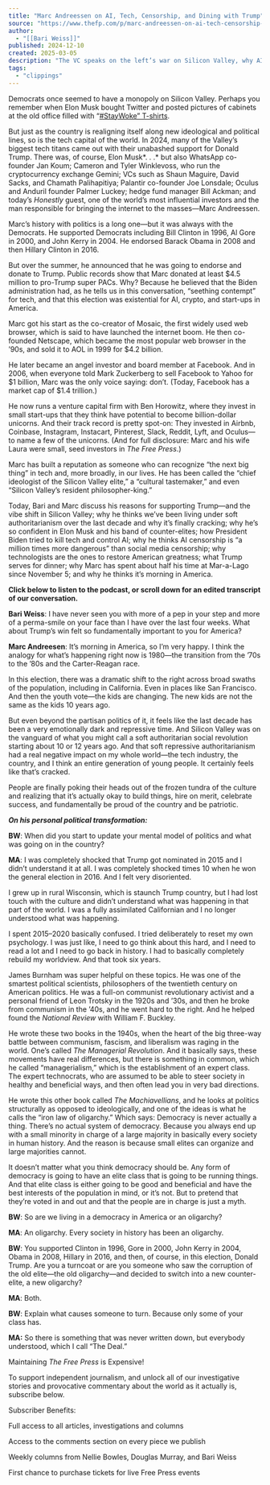 ```yaml
---
title: "Marc Andreessen on AI, Tech, Censorship, and Dining with Trump"
source: "https://www.thefp.com/p/marc-andreessen-on-ai-tech-censorship-trump-democrats"
author:
  - "[[Bari Weiss]]"
published: 2024-12-10
created: 2025-03-05
description: "The VC speaks on the left’s war on Silicon Valley, why AI censorship is more dangerous than social media censorship, and whether or not he'd ever vote Democrat."
tags:
  - "clippings"
---
```

Democrats once seemed to have a monopoly on Silicon Valley. Perhaps you remember when Elon Musk bought Twitter and posted pictures of cabinets at the old office filled with “[#StayWoke” T-shirts](https://x.com/elonmusk/status/1595250835096621057).

But just as the country is realigning itself along new ideological and political lines, so is the tech capital of the world. In 2024, many of the Valley’s biggest tech titans came out with their unabashed support for Donald Trump. There was, of course, Elon Musk*. . .* but also WhatsApp co-founder Jan Koum; Cameron and Tyler Winklevoss, who run the cryptocurrency exchange Gemini; VCs such as Shaun Maguire, David Sacks, and Chamath Palihapitiya; Palantir co-founder Joe Lonsdale; Oculus and Anduril founder Palmer Luckey; hedge fund manager Bill Ackman; and today’s *Honestly* guest, one of the world’s most influential investors and the man responsible for bringing the internet to the masses—Marc Andreessen.

Marc’s history with politics is a long one—but it was always with the Democrats. He supported Democrats including Bill Clinton in 1996, Al Gore in 2000, and John Kerry in 2004. He endorsed Barack Obama in 2008 and then Hillary Clinton in 2016.

But over the summer, he announced that he was going to endorse and donate to Trump. Public records show that Marc donated at least $4.5 million to pro-Trump super PACs. Why? Because he believed that the Biden administration had, as he tells us in this conversation, “seething contempt” for tech, and that this election was existential for AI, crypto, and start-ups in America.

Marc got his start as the co-creator of Mosaic, the first widely used web browser, which is said to have launched the internet boom. He then co-founded Netscape, which became the most popular web browser in the ’90s, and sold it to AOL in 1999 for $4.2 billion.

He later became an angel investor and board member at Facebook. And in 2006, when everyone told Mark Zuckerberg to sell Facebook to Yahoo for $1 billion, Marc was the only voice saying: don’t. (Today, Facebook has a market cap of $1.4 trillion.)

He now runs a venture capital firm with Ben Horowitz, where they invest in small start-ups that they think have potential to become billion-dollar unicorns. And their track record is pretty spot-on: They invested in Airbnb, Coinbase, Instagram, Instacart, Pinterest, Slack, Reddit, Lyft, and Oculus—to name a few of the unicorns. (And for full disclosure: Marc and his wife Laura were small, seed investors in *The Free Press*.)

Marc has built a reputation as someone who can recognize “the next big thing” in tech and, more broadly, in our lives. He has been called the “chief ideologist of the Silicon Valley elite,” a “cultural tastemaker,” and even “Silicon Valley’s resident philosopher-king.”

Today, Bari and Marc discuss his reasons for supporting Trump—and the vibe shift in Silicon Valley; why he thinks we’ve been living under soft authoritarianism over the last decade and why it’s finally cracking; why he’s so confident in Elon Musk and his band of counter-elites; how President Biden tried to kill tech and control AI; why he thinks AI censorship is “a million times more dangerous” than social media censorship; why technologists are the ones to restore American greatness; what Trump serves for dinner; why Marc has spent about half his time at Mar-a-Lago since November 5; and why he thinks it’s morning in America.

**Click below to listen to the podcast, or scroll down for an edited transcript of our conversation.**

**Bari Weiss**: I have never seen you with more of a pep in your step and more of a perma-smile on your face than I have over the last four weeks. What about Trump’s win felt so fundamentally important to you for America?

**Marc Andreesen**: It’s morning in America, so I’m very happy. I think the analogy for what’s happening right now is 1980—the transition from the ’70s to the ’80s and the Carter-Reagan race.

In this election, there was a dramatic shift to the right across broad swaths of the population, including in California. Even in places like San Francisco. And then the youth vote—the kids are changing. The new kids are not the same as the kids 10 years ago.

But even beyond the partisan politics of it, it feels like the last decade has been a very emotionally dark and repressive time. And Silicon Valley was on the vanguard of what you might call a soft authoritarian social revolution starting about 10 or 12 years ago. And that soft repressive authoritarianism had a real negative impact on my whole world—the tech industry, the country, and I think an entire generation of young people. It certainly feels like that’s cracked.

People are finally poking their heads out of the frozen tundra of the culture and realizing that it’s actually okay to build things, hire on merit, celebrate success, and fundamentally be proud of the country and be patriotic.

***On his personal political transformation:***

**BW**: When did you start to update your mental model of politics and what was going on in the country?

**MA**: I was completely shocked that Trump got nominated in 2015 and I didn’t understand it at all. I was completely shocked times 10 when he won the general election in 2016. And I felt very disoriented.

I grew up in rural Wisconsin, which is staunch Trump country, but I had lost touch with the culture and didn’t understand what was happening in that part of the world. I was a fully assimilated Californian and I no longer understood what was happening.

I spent 2015–2020 basically confused. I tried deliberately to reset my own psychology. I was just like, I need to go think about this hard, and I need to read a lot and I need to go back in history. I had to basically completely rebuild my worldview. And that took six years.

James Burnham was super helpful on these topics. He was one of the smartest political scientists, philosophers of the twentieth century on American politics. He was a full-on communist revolutionary activist and a personal friend of Leon Trotsky in the 1920s and ’30s, and then he broke from communism in the ’40s, and he went hard to the right. And he helped found the *National Review* with William F. Buckley.

He wrote these two books in the 1940s, when the heart of the big three-way battle between communism, fascism, and liberalism was raging in the world. One’s called *The Managerial Revolution*. And it basically says, these movements have real differences, but there is something in common, which he called “managerialism,” which is the establishment of an expert class. The expert technocrats, who are assumed to be able to steer society in healthy and beneficial ways, and then often lead you in very bad directions.

He wrote this other book called *The Machiavellians*, and he looks at politics structurally as opposed to ideologically, and one of the ideas is what he calls the “iron law of oligarchy.” Which says: Democracy is never actually a thing. There’s no actual system of democracy. Because you always end up with a small minority in charge of a large majority in basically every society in human history. And the reason is because small elites can organize and large majorities cannot.

It doesn’t matter what you think democracy should be. Any form of democracy is going to have an elite class that is going to be running things. And that elite class is either going to be good and beneficial and have the best interests of the population in mind, or it’s not. But to pretend that they’re voted in and out and that the people are in charge is just a myth.

**BW**: So are we living in a democracy in America or an oligarchy?

**MA**: An oligarchy. Every society in history has been an oligarchy.

**BW**: You supported Clinton in 1996, Gore in 2000, John Kerry in 2004, Obama in 2008, Hillary in 2016, and then, of course, in this election, Donald Trump. Are you a turncoat or are you someone who saw the corruption of the old elite—the old oligarchy—and decided to switch into a new counter-elite, a new oligarchy?

**MA**: Both.

**BW**: Explain what causes someone to turn. Because only some of your class has.

**MA:** So there is something that was never written down, but everybody understood, which I call “The Deal.”

Maintaining *The Free Press* is Expensive!

To support independent journalism, and unlock all of our investigative stories and provocative commentary about the world as it actually is, subscribe below.

Subscriber Benefits:

Full access to all articles, investigations and columns

Access to the comments section on every piece we publish

Weekly columns from Nellie Bowles, Douglas Murray, and Bari Weiss

First chance to purchase tickets for live Free Press events